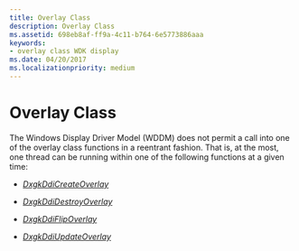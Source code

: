 ```yaml
---
title: Overlay Class
description: Overlay Class
ms.assetid: 698eb8af-ff9a-4c11-b764-6e5773886aaa
keywords:
- overlay class WDK display
ms.date: 04/20/2017
ms.localizationpriority: medium
---
```


# Overlay Class


The Windows Display Driver Model (WDDM) does not permit a call into one of the overlay class functions in a reentrant fashion. That is, at the most, one thread can be running within one of the following functions at a given time:

-   [*DxgkDdiCreateOverlay*](https://msdn.microsoft.com/library/windows/hardware/ff559616)

-   [*DxgkDdiDestroyOverlay*](https://msdn.microsoft.com/library/windows/hardware/ff559642)

-   [*DxgkDdiFlipOverlay*](https://msdn.microsoft.com/library/windows/hardware/ff559655)

-   [*DxgkDdiUpdateOverlay*](https://msdn.microsoft.com/library/windows/hardware/ff560804)

 

 





